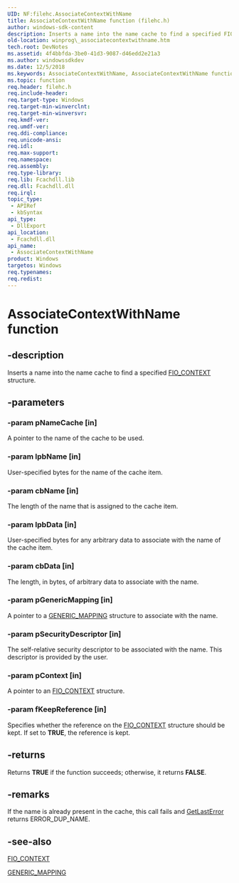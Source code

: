 ```yaml
---
UID: NF:filehc.AssociateContextWithName
title: AssociateContextWithName function (filehc.h)
author: windows-sdk-content
description: Inserts a name into the name cache to find a specified FIO_CONTEXT structure.
old-location: winprog\_associatecontextwithname.htm
tech.root: DevNotes
ms.assetid: 4f4bbfda-3be0-41d3-9087-d46edd2e21a3
ms.author: windowssdkdev
ms.date: 12/5/2018
ms.keywords: AssociateContextWithName, AssociateContextWithName function [Windows API], filehc/AssociateContextWithName, winprog._associatecontextwithname
ms.topic: function
req.header: filehc.h
req.include-header: 
req.target-type: Windows
req.target-min-winverclnt: 
req.target-min-winversvr: 
req.kmdf-ver: 
req.umdf-ver: 
req.ddi-compliance: 
req.unicode-ansi: 
req.idl: 
req.max-support: 
req.namespace: 
req.assembly: 
req.type-library: 
req.lib: Fcachdll.lib
req.dll: Fcachdll.dll
req.irql: 
topic_type:
 - APIRef
 - kbSyntax
api_type:
 - DllExport
api_location:
 - Fcachdll.dll
api_name:
 - AssociateContextWithName
product: Windows
targetos: Windows
req.typenames: 
req.redist: 
---
```


# AssociateContextWithName function


## -description


Inserts a name into the name cache to find a specified <a href="Http://go.microsoft.com/fwlink/p/?linkid=85304">FIO_CONTEXT</a> structure.


## -parameters




### -param pNameCache [in]

A pointer to the name of the cache to be used.


### -param lpbName [in]

User-specified bytes for the name of the cache item.


### -param cbName [in]

The length of the name that is assigned to the cache item.


### -param lpbData [in]

User-specified bytes for any arbitrary data to associate with the name of the cache item.


### -param cbData [in]

The length, in bytes, of arbitrary data to associate with the name.


### -param pGenericMapping [in]

A pointer to a <a href="https://msdn.microsoft.com/e3c49b47-9bc7-4000-a131-449345ebb9cd">GENERIC_MAPPING</a> structure to associate with the name.


### -param pSecurityDescriptor [in]

The self-relative security descriptor to be associated with the name. This descriptor is provided by the user.


### -param pContext [in]

A pointer to an <a href="Http://go.microsoft.com/fwlink/p/?linkid=85304">FIO_CONTEXT</a> structure.


### -param fKeepReference [in]

Specifies whether the reference on the <a href="Http://go.microsoft.com/fwlink/p/?linkid=85304">FIO_CONTEXT</a> structure should be kept. If set to <b>TRUE</b>, the reference is kept.


## -returns



Returns <b>TRUE</b> if the function succeeds; otherwise, it returns <b>FALSE</b>.




## -remarks



If the name is already present in the cache, this call fails and <a href="https://msdn.microsoft.com/d852e148-985c-416f-a5a7-27b6914b45d4">GetLastError</a> returns ERROR_DUP_NAME.




## -see-also




<a href="Http://go.microsoft.com/fwlink/p/?linkid=85304">FIO_CONTEXT</a>



<a href="https://msdn.microsoft.com/e3c49b47-9bc7-4000-a131-449345ebb9cd">GENERIC_MAPPING</a>
 

 

